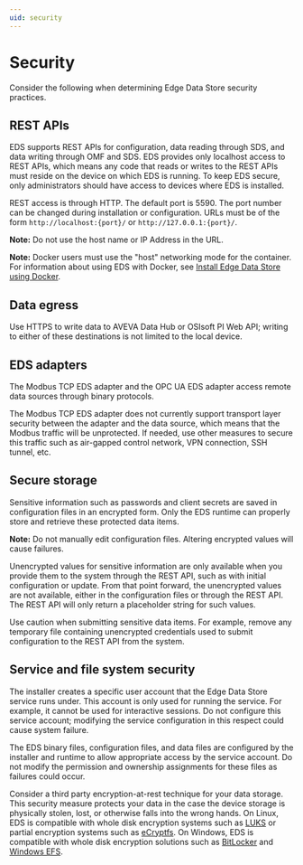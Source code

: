 ```yaml
---
uid: security
---
```

# Security

Consider the following when determining Edge Data Store security practices.

## REST APIs

EDS supports REST APIs for configuration, data reading through SDS, and data writing through OMF and SDS. EDS provides only localhost access to REST APIs, which means any code that reads or writes to the REST APIs must reside on the device on which EDS is running. To keep EDS secure, only administrators should have access to devices where EDS is installed.

REST access is through HTTP. The default port is 5590. The port number can be changed during installation or  configuration. URLs must be of the form `http://localhost:{port}/` or `http://127.0.0.1:{port}/`.

**Note:** Do not use the host name or IP Address in the URL.

**Note:** Docker users must use the "host" networking mode for the container. For information about using EDS with Docker, see [Install Edge Data Store using Docker](xref:edgeDocker).

## Data egress

Use HTTPS to write data to AVEVA Data Hub or OSIsoft PI Web API; writing to either of these destinations is not limited to the local device.

## EDS adapters

The Modbus TCP EDS adapter and the OPC UA EDS adapter access remote data sources through binary protocols.

The Modbus TCP EDS adapter does not currently support transport layer security between the adapter and the data source, which means that the Modbus traffic will be unprotected. If needed, use other measures to secure this traffic such as air-gapped control network, VPN connection, SSH tunnel, etc.

## Secure storage

Sensitive information such as passwords and client secrets are saved in configuration files in an encrypted form. Only the EDS runtime can properly store and retrieve these protected data items.

**Note:** Do not manually edit configuration files. Altering encrypted values will cause failures.

Unencrypted values for sensitive information are only available when you provide them to the system through the REST API, such as with initial configuration or update. From that point forward, the unencrypted values are not available, either in the configuration files or through the REST API. The REST API will only return a placeholder string for such values.

Use caution when submitting sensitive data items. For example, remove any temporary file containing unencrypted credentials used to submit configuration to the REST API from the system.

## Service and file system security

The installer creates a specific user account that the Edge Data Store service runs under. This account is only used for running the service. For example, it cannot be used for interactive sessions. Do not configure this service account; modifying the service configuration in this respect could cause system failure.

The EDS binary files, configuration files, and data files are configured by the installer and runtime to allow appropriate access by the service account. Do not modify the permission and ownership assignments for these files as failures could occur.

Consider a third party encryption-at-rest technique for your data storage. This security measure protects your data in the case the device storage is physically stolen, lost, or otherwise falls into the wrong hands.  On Linux, EDS is compatible with whole disk encryption systems such as [LUKS](https://en.wikipedia.org/wiki/Linux_Unified_Key_Setup) or partial encryption systems such as [eCryptfs](https://en.wikipedia.org/wiki/ECryptfs). On Windows, EDS is compatible with whole disk encryption solutions such as [BitLocker](https://docs.microsoft.com/en-us/previous-versions/windows/it-pro/windows-server-2008-R2-and-2008/cc732774(v=ws.11)) and [Windows EFS](https://docs.microsoft.com/en-us/previous-versions/tn-archive/cc700811(v=technet.10)).

